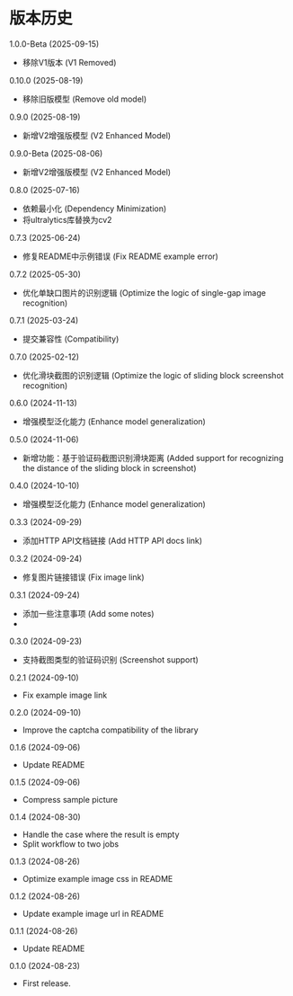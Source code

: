 # 版本历史

1.0.0-Beta (2025-09-15)

* 移除V1版本 (V1 Removed)

0.10.0 (2025-08-19)

* 移除旧版模型 (Remove old model)

0.9.0 (2025-08-19)

* 新增V2增强版模型 (V2 Enhanced Model)

0.9.0-Beta (2025-08-06)

* 新增V2增强版模型 (V2 Enhanced Model)

0.8.0 (2025-07-16)

* 依赖最小化 (Dependency Minimization)
* 将ultralytics库替换为cv2

0.7.3 (2025-06-24)

* 修复README中示例错误 (Fix README example error)

0.7.2 (2025-05-30)

* 优化单缺口图片的识别逻辑 (Optimize the logic of single-gap image recognition)

0.7.1 (2025-03-24)

* 提交兼容性 (Compatibility)

0.7.0 (2025-02-12)

* 优化滑块截图的识别逻辑 (Optimize the logic of sliding block screenshot recognition)

0.6.0 (2024-11-13)

* 增强模型泛化能力 (Enhance model generalization)

0.5.0 (2024-11-06)

* 新增功能：基于验证码截图识别滑块距离 (Added support for recognizing the distance of the sliding block in screenshot)

0.4.0 (2024-10-10)

* 增强模型泛化能力 (Enhance model generalization)

0.3.3 (2024-09-29)

* 添加HTTP API文档链接 (Add HTTP API docs link)

0.3.2 (2024-09-24)

* 修复图片链接错误 (Fix image link)

0.3.1 (2024-09-24)

* 添加一些注意事项 (Add some notes)
*

0.3.0 (2024-09-23)

* 支持截图类型的验证码识别 (Screenshot support)

0.2.1 (2024-09-10)

* Fix example image link

0.2.0 (2024-09-10)

* Improve the captcha compatibility of the library

0.1.6 (2024-09-06)

* Update README

0.1.5 (2024-09-06)

* Compress sample picture

0.1.4 (2024-08-30)

* Handle the case where the result is empty
* Split workflow to two jobs

0.1.3 (2024-08-26)

* Optimize example image css in README

0.1.2 (2024-08-26)

* Update example image url in README

0.1.1 (2024-08-26)

* Update README

0.1.0 (2024-08-23)

* First release.